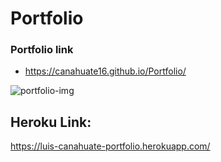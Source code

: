 # Portfolio
### Portfolio link
* https://canahuate16.github.io/Portfolio/

![portfolio-img](https://user-images.githubusercontent.com/15930792/101323451-b4583080-3836-11eb-972a-230b845413b8.PNG)


## Heroku Link:
  https://luis-canahuate-portfolio.herokuapp.com/
